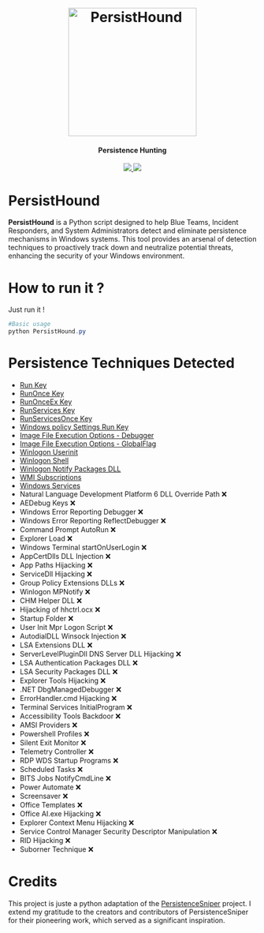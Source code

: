 <h1 align="center">
  <br>
  <a href="https://github.com/v4resk/PersistHound/"><img src="https://i.imgur.com/t81dlNk.png" width=260 height=260 alt="PersistHound"></a>
</h1>
<h4 align="center">Persistence Hunting</h4>
<p align="center">
  <a href="https://github.com/v4resk/PersistHound/">
    <img src="https://shields.io/badge/Language-Python-blue?&style=for-the-badge">
  </a>
  <a href="https://github.com/v4resk/PersistHound/">
    <img src="https://shields.io/badge/Persistence_Techniques-12-blue?&style=for-the-badge">
  </a>
</p>


# PersistHound
**PersistHound** is a Python script designed to help Blue Teams, Incident Responders, and System Administrators detect and eliminate persistence mechanisms in Windows systems. This tool provides an arsenal of detection techniques to proactively track down and neutralize potential threats, enhancing the security of your Windows environment.

# How to run it ?

Just run it !
```powershell
#Basic usage
python PersistHound.py
```

# Persistence Techniques Detected

- [Run Key](https://red.infiltr8.io/windows/persistence/registry/run-keys)
- [RunOnce Key](https://red.infiltr8.io/windows/persistence/registry/run-keys)
- [RunOnceEx Key](https://red.infiltr8.io/windows/persistence/registry/run-keys)
- [RunServices Key](https://red.infiltr8.io/windows/persistence/registry/run-keys)
- [RunServicesOnce Key](https://red.infiltr8.io/windows/persistence/registry/run-keys)
- [Windows policy Settings Run Key](https://red.infiltr8.io/windows/persistence/registry/run-keys)
- [Image File Execution Options - Debugger](https://red.infiltr8.io/windows/persistence/registry/image-file-execution-options)
- [Image File Execution Options - GlobalFlag](https://red.infiltr8.io/windows/persistence/registry/image-file-execution-options)
- [Winlogon Userinit](https://red.infiltr8.io/windows/persistence/registry/winlogon)
- [Winlogon Shell](https://red.infiltr8.io/windows/persistence/registry/winlogon)
- [Winlogon Notify Packages DLL](https://red.infiltr8.io/windows/persistence/registry/winlogon)
- [WMI Subscriptions](https://red.infiltr8.io/windows/persistence/wmi-event-subscription)
- [Windows Services](https://attack.mitre.org/techniques/T1543/003/)
- Natural Language Development Platform 6 DLL Override Path ❌
- AEDebug Keys ❌
- Windows Error Reporting Debugger ❌
- Windows Error Reporting ReflectDebugger ❌
- Command Prompt AutoRun ❌
- Explorer Load ❌
- Windows Terminal startOnUserLogin ❌
- AppCertDlls DLL Injection ❌
- App Paths Hijacking ❌
- ServiceDll Hijacking ❌
- Group Policy Extensions DLLs ❌
- Winlogon MPNotify ❌
- CHM Helper DLL ❌
- Hijacking of hhctrl.ocx ❌
- Startup Folder ❌
- User Init Mpr Logon Script ❌
- AutodialDLL Winsock Injection ❌
- LSA Extensions DLL ❌
- ServerLevelPluginDll DNS Server DLL Hijacking ❌
- LSA Authentication Packages DLL ❌
- LSA Security Packages DLL ❌
- Explorer Tools Hijacking ❌
- .NET DbgManagedDebugger ❌
- ErrorHandler.cmd Hijacking ❌
- Terminal Services InitialProgram ❌
- Accessibility Tools Backdoor ❌
- AMSI Providers ❌
- Powershell Profiles ❌
- Silent Exit Monitor ❌
- Telemetry Controller ❌
- RDP WDS Startup Programs ❌
- Scheduled Tasks ❌
- BITS Jobs NotifyCmdLine ❌
- Power Automate ❌
- Screensaver ❌
- Office Templates ❌
- Office AI.exe Hijacking ❌
- Explorer Context Menu Hijacking ❌
- Service Control Manager Security Descriptor Manipulation ❌
- RID Hijacking ❌
- Suborner Technique ❌

# Credits
This project is juste a python adaptation of the [PersistenceSniper](https://github.com/last-byte/PersistenceSniper) project. I extend my gratitude to the creators and contributors of PersistenceSniper for their pioneering work, which served as a significant inspiration.
